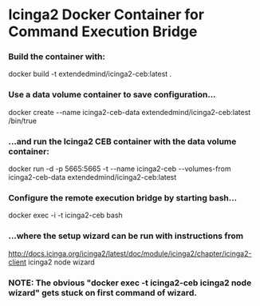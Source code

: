 # Icinga2 Docker Container for Command Execution Bridge

### Build the container with:
docker build -t extendedmind/icinga2-ceb:latest .

### Use a data volume container to save configuration...
docker create --name icinga2-ceb-data extendedmind/icinga2-ceb:latest /bin/true

### ...and run the Icinga2 CEB container with the data volume container:
docker run -d -p 5665:5665 -t --name icinga2-ceb --volumes-from icinga2-ceb-data extendedmind/icinga2-ceb:latest

### Configure the remote execution bridge by starting bash...
docker exec -i -t icinga2-ceb bash

### ...where the setup wizard can be run with instructions from
http://docs.icinga.org/icinga2/latest/doc/module/icinga2/chapter/icinga2-client
icinga2 node wizard

### NOTE: The obvious "docker exec -t icinga2-ceb icinga2 node wizard" gets stuck on first command of wizard.
